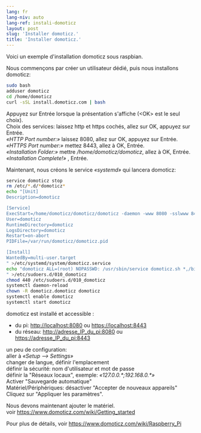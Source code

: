 ```yaml
---
lang: fr
lang-niv: auto
lang-ref: instali-domoticz
layout: post
slug: 'Installer domoticz.'
title: 'Installer domoticz.'
---
```


Voici un exemple d'installation domoticz sous raspbian.

Nous commençons par créer un utilisateur dédié, puis nous installons domoticz:
```bash
sudo bash
adduser domoticz
cd /home/domoticz
curl -sSL install.domoticz.com | bash
```
Appuyez sur Entrée lorsque la présentation s'affiche (\<OK> est le seul choix).  
Choix des services: laissez http et https cochés, allez sur OK, appuyez sur Entrée.  
_«HTTP Port number:»_ laissez 8080, allez sur OK, appuyez sur Entrée.  
_«HTTPS Port number:»_ mettez 8443, allez à OK, Entrée.  
_«Installation Folder:»_ mettre _/home/domoticz/domoticz_, allez à OK, Entrée.  
_«Installation Complete!»_  , Entrée.


Maintenant, nous créons le service _«systemd»_ qui lancera domoticz:
```bash
service domoticz stop
rm /etc/*.d/*domoticz*
echo "[Unit]
Description=domoticz

[Service]
ExecStart=/home/domoticz/domoticz/domoticz -daemon -www 8080 -sslwww 8443 -pidfile /var/run/domoticz/domoticz.pid
User=domoticz
RuntimeDirectory=domoticz
LogsDirectory=domoticz
Restart=on-abort
PIDFile=/var/run/domoticz/domoticz.pid

[Install]
WantedBy=multi-user.target
" >/etc/systemd/system/domoticz.service
echo "domoticz ALL=(root) NOPASSWD: /usr/sbin/service domoticz.sh *,/bin/systemctl stop domoticz.service,/bin/systemctl start domoticz.service
" >/etc/sudoers.d/010_domoticz
chmod 440 /etc/sudoers.d/010_domoticz
systemctl daemon-reload
chown -R domoticz.domoticz domoticz
systemctl enable domoticz
systemctl start domoticz
```

domoticz est installé et accessible :
* du pi: <http://localhost:8080> ou <https://localhost:8443>
* du réseau: <http://adresse_IP_du_pi:8080> ou <https://adresse_IP_du_pi:8443>

un peu de configuration:  
aller à _«Setup --> Settings»_  
changer de langue, définir l'emplacement  
définir la sécurité: nom d'utilisateur et mot de passe  
définir la "Réseaux locaux", exemple: _«127.0.0.\*;192.168.0.*»_  
Activer "Sauvegarde automatique"  
Matériel/Périphériques: désactiver "Accepter de nouveaux appareils"  
Cliquez sur "Appliquer les paramètres".  

Nous devons maintenant ajouter le matériel.  
voir <https://www.domoticz.com/wiki/Getting_started>

Pour plus de détails,
voir <https://www.domoticz.com/wiki/Raspberry_Pi>
